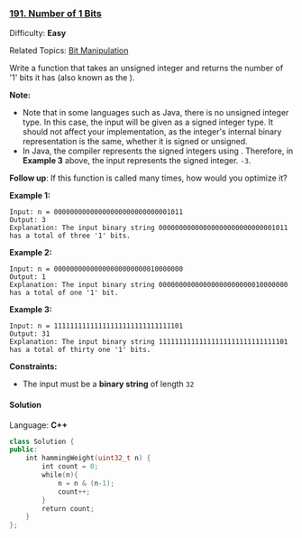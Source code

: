 ### [191\. Number of 1 Bits](https://leetcode.com/problems/number-of-1-bits/)

Difficulty: **Easy**

Related Topics: [Bit Manipulation](https://leetcode.com/tag/bit-manipulation/)

Write a function that takes an unsigned integer and returns the number of '1' bits it has (also known as the ).

**Note:**

- Note that in some languages such as Java, there is no unsigned integer type. In this case, the input will be given as a signed integer type. It should not affect your implementation, as the integer's internal binary representation is the same, whether it is signed or unsigned.
- In Java, the compiler represents the signed integers using . Therefore, in **Example 3** above, the input represents the signed integer. `-3`.

**Follow up**: If this function is called many times, how would you optimize it?

**Example 1:**

```
Input: n = 00000000000000000000000000001011
Output: 3
Explanation: The input binary string 00000000000000000000000000001011 has a total of three '1' bits.
```

**Example 2:**

```
Input: n = 00000000000000000000000010000000
Output: 1
Explanation: The input binary string 00000000000000000000000010000000 has a total of one '1' bit.
```

**Example 3:**

```
Input: n = 11111111111111111111111111111101
Output: 31
Explanation: The input binary string 11111111111111111111111111111101 has a total of thirty one '1' bits.
```

**Constraints:**

- The input must be a **binary string** of length `32`

#### Solution

Language: **C++**

```c++
class Solution {
public:
    int hammingWeight(uint32_t n) {
        int count = 0;
        while(n){
            n = n & (n-1);
            count++;
        }
        return count;
    }
};
```
